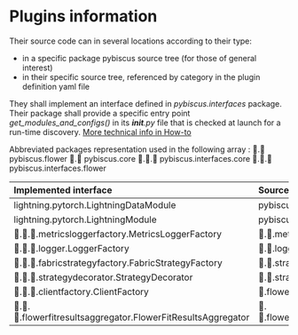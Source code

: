 # Plugins information

Their source code can in several locations according to their type: 
- in a specific package pybiscus source tree (for those of general interest)
- in their specific source tree, referenced by category in the plugin definition yaml file

They shall implement an interface defined in *pybiscus.interfaces* package.
Their package shall provide a specific entry point *get_modules_and_configs()* in its *__init__.py* file that is checked at launch for a run-time discovery. [More technical info in How-to](how-to.md)

Abbreviated packages representation used in the following array :
🌸.🌺 pybiscus.flower
🌸.🔘 pybiscus.core
🌸.🔌.🔘 pybiscus.interfaces.core
🌸.🔌.🌺 pybiscus.interfaces.flower

|Implemented interface|Source tree location|Plugin type definition|
|:--------------------|:-------------------|:--------------------:|
|lightning.pytorch.LightningDataModule|pybiscus.ml.data|data|
|lightning.pytorch.LightningModule|pybiscus.ml.models|model|
|🌸.🔌.🔘.metricsloggerfactory.MetricsLoggerFactory|🌸.🔘.metricslogger|metricslogger|
|🌸.🔌.🔘.logger.LoggerFactory|🌸.🔘.logger|logger|
|🌸.🔌.🌺.fabricstrategyfactory.FabricStrategyFactory|🌸.🌺.strategy|strategy|
|🌸.🔌.🌺.strategydecorator.StrategyDecorator|🌸.🌺.strategydecorator|strategydecorator|
|🌸.🔌.🌺.clientfactory.ClientFactory|🌸.flower_fabric.client|client|
|🌸.🔌.🌺.flowerfitresultsaggregator.FlowerFitResultsAggregator|🌸.🌺.flowerfitresultsaggregator|flowerfitresultsaggregator|

